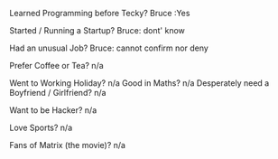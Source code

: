 
Learned Programming before Tecky?
Bruce :Yes

Started / Running a Startup?
Bruce: dont' know

Had an unusual Job?
Bruce: cannot confirm nor deny

Prefer Coffee or Tea?
n/a

Went to Working Holiday?
n/a
Good in Maths?
n/a
Desperately need a Boyfriend / Girlfriend?
n/a

Want to be Hacker?
n/a

Love Sports?
n/a

Fans of Matrix (the movie)?
n/a